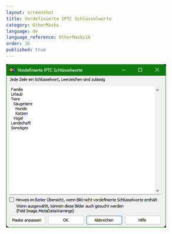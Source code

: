 ```yaml
---
layout: screenshot
title: Vordefinierte IPTC Schlüsselworte
category: OtherMasks
language: de
language_reference: OtherMasks16
order: 16
published: true
---
```

<img src="https://raw.githubusercontent.com/QuickImageComment/QuickImageComment/main/UserManual/images/Deutsch-prg/FormPredefinedKeyWords.png">
